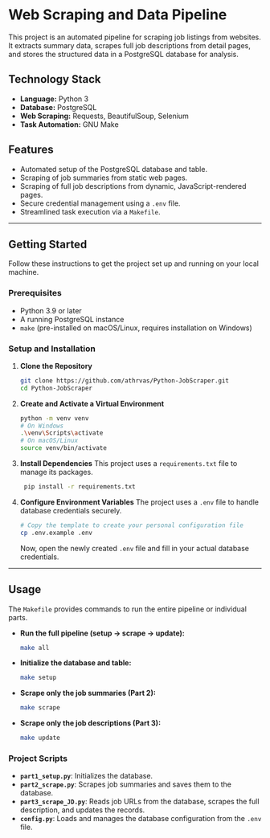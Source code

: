 # Web Scraping and Data Pipeline

This project is an automated pipeline for scraping job listings from websites. It extracts summary data, scrapes full job descriptions from detail pages, and stores the structured data in a PostgreSQL database for analysis.

## Technology Stack

  - **Language:** Python 3
  - **Database:** PostgreSQL
  - **Web Scraping:** Requests, BeautifulSoup, Selenium
  - **Task Automation:** GNU Make

## Features

  - Automated setup of the PostgreSQL database and table.
  - Scraping of job summaries from static web pages.
  - Scraping of full job descriptions from dynamic, JavaScript-rendered pages.
  - Secure credential management using a `.env` file.
  - Streamlined task execution via a `Makefile`.

-----

## Getting Started

Follow these instructions to get the project set up and running on your local machine.

### Prerequisites

  - Python 3.9 or later
  - A running PostgreSQL instance
  - `make` (pre-installed on macOS/Linux, requires installation on Windows)

### Setup and Installation

1.  **Clone the Repository**

    ```sh
    git clone https://github.com/athrvas/Python-JobScraper.git
    cd Python-JobScraper
    ```

2.  **Create and Activate a Virtual Environment**

    ```sh
    python -m venv venv
    # On Windows
    .\venv\Scripts\activate
    # On macOS/Linux
    source venv/bin/activate
    ```

3.  **Install Dependencies**
    This project uses a `requirements.txt` file to manage its packages.

    ```sh
     pip install -r requirements.txt
    ```

4.  **Configure Environment Variables**
    The project uses a `.env` file to handle database credentials securely.

    ```sh
    # Copy the template to create your personal configuration file
    cp .env.example .env
    ```

    Now, open the newly created `.env` file and fill in your actual database credentials.

-----

## Usage

The `Makefile` provides commands to run the entire pipeline or individual parts.

  - **Run the full pipeline (setup -\> scrape -\> update):**
    ```sh
    make all
    ```
  - **Initialize the database and table:**
    ```sh
    make setup
    ```
  - **Scrape only the job summaries (Part 2):**
    ```sh
    make scrape
    ```
  - **Scrape only the job descriptions (Part 3):**
    ```sh
    make update
    ```

### Project Scripts

  - **`part1_setup.py`**: Initializes the database.
  - **`part2_scrape.py`**: Scrapes job summaries and saves them to the database.
  - **`part3_scrape_JD.py`**: Reads job URLs from the database, scrapes the full description, and updates the records.
  - **`config.py`**: Loads and manages the database configuration from the `.env` file.
